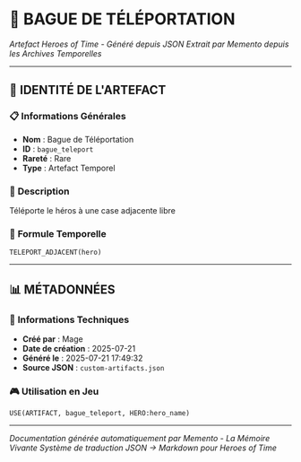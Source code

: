 # 💎 **BAGUE DE TÉLÉPORTATION**
*Artefact Heroes of Time - Généré depuis JSON*
*Extrait par Memento depuis les Archives Temporelles*

---

## 🌟 **IDENTITÉ DE L'ARTEFACT**

### 📋 **Informations Générales**
- **Nom** : Bague de Téléportation
- **ID** : `bague_teleport`
- **Rareté** : Rare
- **Type** : Artefact Temporel

### 📖 **Description**
Téléporte le héros à une case adjacente libre


### 🔮 **Formule Temporelle**
```hots
TELEPORT_ADJACENT(hero)
```

---

## 📊 **MÉTADONNÉES**

### 🔧 **Informations Techniques**
- **Créé par** : Mage
- **Date de création** : 2025-07-21
- **Généré le** : 2025-07-21 17:49:32
- **Source JSON** : `custom-artifacts.json`

### 🎮 **Utilisation en Jeu**
```hots
USE(ARTIFACT, bague_teleport, HERO:hero_name)
```

---

*Documentation générée automatiquement par Memento - La Mémoire Vivante*
*Système de traduction JSON → Markdown pour Heroes of Time*
